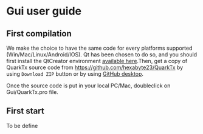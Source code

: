 # Gui user guide

## First compilation

We make the choice to have the same code for every platforms supported (Win/Mac/Linux/Android/IOS). Qt has been chosen to do so, and you should first install the QtCreator environment [available here](http://qt.io/download).Then, get a copy of QuarkTx source code from <https://github.com/hexabyte23/QuarkTx> by using `Download ZIP` button or by using [GitHub desktop](https://desktop.github.com).

Once the source code is put in your local PC/Mac, doubleclick on Gui/QuarkTx.pro file.

## First start
To be define